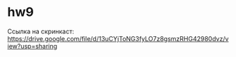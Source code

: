 # hw9
Ссылка на скринкаст: https://drive.google.com/file/d/13uCYjToNG3fyLO7z8gsmzRHG42980dvz/view?usp=sharing
